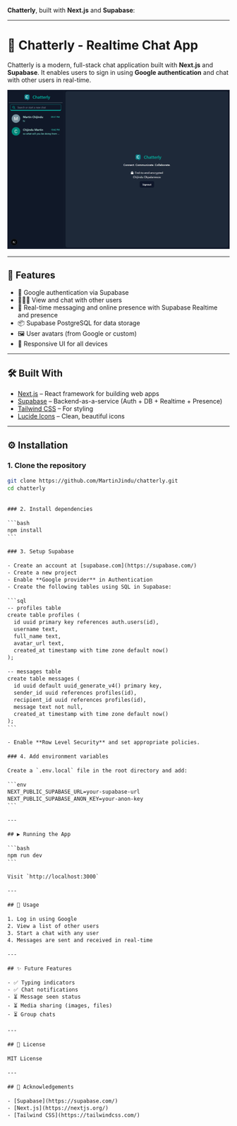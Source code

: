 **Chatterly**, built with **Next.js** and **Supabase**:

---

# 💬 Chatterly - Realtime Chat App

Chatterly is a modern, full-stack chat application built with **Next.js** and **Supabase**. It enables users to sign in using **Google authentication** and chat with other users in real-time.

![Chatterly Screenshot](public/screenshot.png)

---

## 🚀 Features

- 🔐 Google authentication via Supabase
- 🧑‍🤝‍🧑 View and chat with other users
- 💬 Real-time messaging and online presence with Supabase Realtime and presence
- 📦 Supabase PostgreSQL for data storage
- 🖼️ User avatars (from Google or custom)
- 📱 Responsive UI for all devices

---

## 🛠️ Built With

- [Next.js](https://nextjs.org/) – React framework for building web apps
- [Supabase](https://supabase.com/) – Backend-as-a-service (Auth + DB + Realtime + Presence)
- [Tailwind CSS](https://tailwindcss.com/) – For styling
- [Lucide Icons](https://lucide.dev/) – Clean, beautiful icons

---

## ⚙️ Installation

### 1. Clone the repository

```bash
git clone https://github.com/MartinJindu/chatterly.git
cd chatterly
```

````

### 2. Install dependencies

```bash
npm install
```

### 3. Setup Supabase

- Create an account at [supabase.com](https://supabase.com/)
- Create a new project
- Enable **Google provider** in Authentication
- Create the following tables using SQL in Supabase:

```sql
-- profiles table
create table profiles (
  id uuid primary key references auth.users(id),
  username text,
  full_name text,
  avatar_url text,
  created_at timestamp with time zone default now()
);

-- messages table
create table messages (
  id uuid default uuid_generate_v4() primary key,
  sender_id uuid references profiles(id),
  recipient_id uuid references profiles(id),
  message text not null,
  created_at timestamp with time zone default now()
);
```

- Enable **Row Level Security** and set appropriate policies.

### 4. Add environment variables

Create a `.env.local` file in the root directory and add:

```env
NEXT_PUBLIC_SUPABASE_URL=your-supabase-url
NEXT_PUBLIC_SUPABASE_ANON_KEY=your-anon-key
```

---

## ▶️ Running the App

```bash
npm run dev
```

Visit `http://localhost:3000`

---

## 🧠 Usage

1. Log in using Google
2. View a list of other users
3. Start a chat with any user
4. Messages are sent and received in real-time

---

## ✨ Future Features

- ✅ Typing indicators
- ✅ Chat notifications
- ⏳ Message seen status
- ⏳ Media sharing (images, files)
- ⏳ Group chats

---

## 📄 License

MIT License

---

## 🙌 Acknowledgements

- [Supabase](https://supabase.com/)
- [Next.js](https://nextjs.org/)
- [Tailwind CSS](https://tailwindcss.com/)
````

